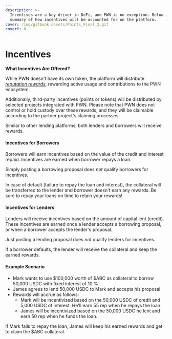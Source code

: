 ```yaml
---
description: >-
  Incentives are a key driver in DeFi, and PWN is no exception. Below is a
  summary of how incentives will be accounted for on the platform.
cover: /img/gitbook-assets/Points_Final_3.gif
coverY: 0
---
```


# Incentives

**What Incentives Are Offered?**

While PWN doesn't have its own token, the platform will distribute [_reputation rewards_](../../Community/community-program-and-incentives/incentives/reputation-points.md), rewarding active usage and contributions to the PWN ecosystem.

Additionally, third-party incentives (points or tokens) will be distributed by selected projects integrated with PWN. Please note that PWN does not control or hold custody over these rewards, and they will be claimable according to the partner project's claiming processes.

Similar to other lending platforms, both lenders and borrowers will receive rewards.

#### Incentives for Borrowers

Borrowers will earn incentives based on the value of the credit and interest repaid. Incentives are earned when borrower repays a loan.

Simply posting a borrowing proposal does _not_ qualify borrowers for incentives.

In case of default (failure to repay the loan and interest), the collateral will be transferred to the lender and borrower doesn't earn any rewards. Be sure to repay your loans on time to retain your rewards!

#### Incentives for Lenders

Lenders will receive incentives based on the amount of capital lent (credit). These incentives are earned once a lender accepts a borrowing proposal, or when a borrower accepts the lender's proposal.

Just posting a lending proposal does _not_ qualify lenders for incentives.

If a borrower defaults, the lender will receive the collateral and keep the earned rewards.

#### Example Scenario

* Mark wants to use $100,000 worth of $ABC as collateral to borrow 50,000 USDC with fixed interest of 10 %.
* James agrees to lend 50,000 USDC to Mark and accepts his proposal.
* Rewards will accrue as follows:
  * Mark will be incentivized based on the 50,000 USDC of credit and 5,000 USDC of interest. He'll earn 55 rep when he repays the loan.
  * James will be incentivized based on the 50,000 USDC he lent and earn 50 rep when he funds the loan.

If Mark fails to repay the loan, James will keep his earned rewards and get to claim the $ABC collateral.
